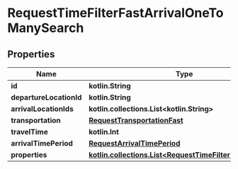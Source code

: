 
# RequestTimeFilterFastArrivalOneToManySearch

## Properties
Name | Type | Description | Notes
------------ | ------------- | ------------- | -------------
**id** | **kotlin.String** |  | 
**departureLocationId** | **kotlin.String** |  | 
**arrivalLocationIds** | **kotlin.collections.List&lt;kotlin.String&gt;** |  | 
**transportation** | [**RequestTransportationFast**](RequestTransportationFast.md) |  | 
**travelTime** | **kotlin.Int** |  | 
**arrivalTimePeriod** | [**RequestArrivalTimePeriod**](RequestArrivalTimePeriod.md) |  | 
**properties** | [**kotlin.collections.List&lt;RequestTimeFilterFastProperty&gt;**](RequestTimeFilterFastProperty.md) |  | 



